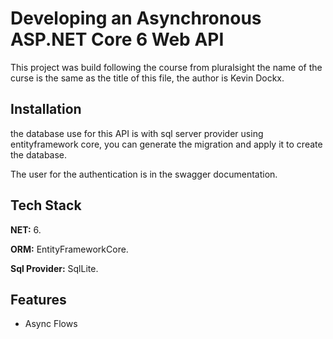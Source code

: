 # Developing an Asynchronous ASP.NET Core 6 Web API

This project was build following the course from pluralsight the name of the curse is the same as the title of this file, the author is Kevin Dockx.



## Installation

the database use for this API is with sql server provider using entityframework core, you can generate the migration and apply it to create the database.

The user for the authentication is in the swagger documentation.  


## Tech Stack

**NET:** 6. 

**ORM:** EntityFrameworkCore.

**Sql Provider:** SqlLite. 



## Features

- Async Flows